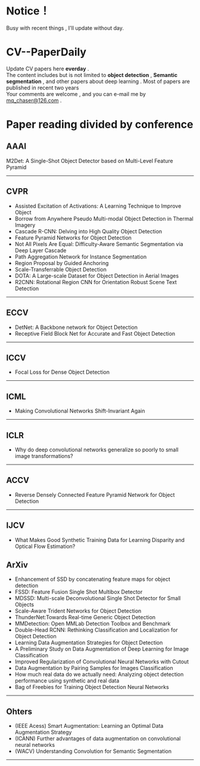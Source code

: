 # Notice！
Busy with recent things , I'll update without day.

# CV--PaperDaily
Update CV papers here **everday** .<br>
The content includes but is not limited to **object detection** , **Semantic segmentation** , and other papers about deep learning . Most of papers are published in recent two years <br>
Your comments are welcome , and you can e-mail me by <u>mq_chaser@126.com</u> .

# Paper reading divided by conference
## AAAI 
M2Det: A Single-Shot Object Detector based on Multi-Level Feature Pyramid  
<hr />

## CVPR
* Assisted Excitation of Activations: A Learning Technique to Improve Object    
* Borrow from Anywhere Pseudo Multi-modal Object Detection in Thermal Imagery  
* Cascade R-CNN: Delving into High Quality Object Detection   
* Feature Pyramid Networks for Object Detection   
* Not All Pixels Are Equal: Difficulty-Aware Semantic Segmentation via Deep Layer Cascade    
* Path Aggregation Network for Instance Segmentation  
* Region Proposal by Guided Anchoring    
* Scale-Transferrable Object Detection 
* DOTA: A Large-scale Dataset for Object Detection in Aerial Images
* R2CNN: Rotational Region CNN for Orientation Robust Scene Text Detection
<hr />



## ECCV
* DetNet: A Backbone network for Object Detection  
* Receptive Field Block Net for Accurate and Fast Object Detection  
<hr />



## ICCV
* Focal Loss for Dense Object Detection  
<hr />


## ICML
* Making Convolutional Networks Shift-Invariant Again     
<hr />


## ICLR
* Why do deep convolutional networks generalize so poorly to small image transformations?   
<hr />


## ACCV
* Reverse Densely Connected Feature Pyramid Network for Object Detection   
<hr />



## IJCV
* What Makes Good Synthetic Training Data for Learning Disparity and Optical
  Flow Estimation?


## ArXiv
* Enhancement of SSD by concatenating feature maps for object detection    
* FSSD: Feature Fusion Single Shot Multibox Detector   
* MDSSD: Multi-scale Deconvolutional Single Shot Detector for Small Objects    
* Scale-Aware Trident Networks for Object Detection  
* ThunderNet:Towards Real-time Generic Object Detection  
* MMDetection: Open MMLab Detection Toolbox and Benchmark  
* Double-Head RCNN: Rethinking Classification and Localization for Object Detection  
* Learning Data Augmentation Strategies for Object Detection  
* A Preliminary Study on Data Augmentation of Deep Learning for Image Classification  
* Improved Regularization of Convolutional Neural Networks with Cutout
* Data Augmentation by Pairing Samples for Images Classification
* How much real data do we actually need: Analyzing object detection performance
  using synthetic and real data
* Bag of Freebies for Training Object Detection Neural Networks

<hr />


## Ohters
* (IEEE Acess) Smart Augmentation: Learning an Optimal Data Augmentation Strategy
* (ICANN) Further advantages of data augmentation on convolutional neural networks 
* (WACV) Understanding Convolution for Semantic Segmentation
<hr />
